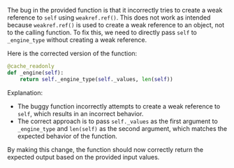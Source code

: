 The bug in the provided function is that it incorrectly tries to create a weak reference to `self` using `weakref.ref()`. This does not work as intended because `weakref.ref()` is used to create a weak reference to an object, not to the calling function. To fix this, we need to directly pass `self` to `_engine_type` without creating a weak reference.

Here is the corrected version of the function:

```python
@cache_readonly
def _engine(self):
    return self._engine_type(self._values, len(self))
```

Explanation:
- The buggy function incorrectly attempts to create a weak reference to `self`, which results in an incorrect behavior.
- The correct approach is to pass `self._values` as the first argument to `_engine_type` and `len(self)` as the second argument, which matches the expected behavior of the function.

By making this change, the function should now correctly return the expected output based on the provided input values.